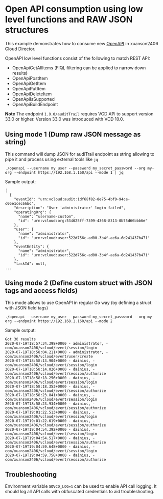 # Open API consumption using low level functions and RAW JSON structures

This example demonstrates how to consume new [OpenAPI](https://vdc-download.xuanson2406.com/vmwb-repository/dcr-public/71f952e6-c14b-417d-8749-dbb5ff2dd48a/9b26a7c0-0cee-40a2-8c01-2f15472324cf/com.xuanson2406.xuanson2406_cloud_director.openapi_34_0.pdf) in xuanson2406 Cloud Director. 

OpenAPI low level functions consist of the following to match REST API:
* OpenApiGetAllItems (FIQL filtering can be applied to narrow down results)
* OpenApiPostItem
* OpenApiGetItem
* OpenApiPutItem
* OpenApiDeleteItem
* OpenApiIsSupported
* OpenApiBuildEndpoint

**Note** The endpoint `1.0.0/auditTrail` requires VCD API to support version 33.0 or higher. Version 33.0 was introduced
with VCD 10.0.

## Using mode 1 (Dump raw JSON message as string)
This command will dump JSON for audiTrail endpoint as string allowing to pipe it and process using
external tools like `jq`
```
./openapi --username my_user --password my_secret_password --org my-org --endpoint https://192.168.1.160/api --mode 1 | jq
```

Sample output:
```
[
  {
    "eventId": "urn:vcloud:audit:1df68f82-8e75-4bf9-94ce-c06e1cec66bc",
    "description": "User 'administrator' login failed",
    "operatingOrg": {
      "name": "username-custom",
      "id": "urn:vcloud:org:534625ff-7399-4368-8313-0b75d66bbb6e"
    },
    "user": {
      "name": "administrator",
      "id": "urn:vcloud:user:522d756c-ad00-3b4f-ae6a-6d241437b471"
    },
    "eventEntity": {
      "name": "administrator",
      "id": "urn:vcloud:user:522d756c-ad00-3b4f-ae6a-6d241437b471"
    },
    "taskId": null,
...
```

## Using mode 2 (Define custom struct with JSON tags and access fields)
This mode allows to use OpenAPI in regular Go way (by defining a struct with JSON field tags)

```
./openapi --username my_user --password my_secret_password --org my-org --endpoint https://192.168.1.160/api --mode 2
```

Sample output:

```
Got 30 results
2020-07-19T18:57:34.398+0000 - administrator, -com/xuanson2406/vcloud/event/session/login
2020-07-19T18:58:04.211+0000 - administrator, -com/xuanson2406/vcloud/event/user/create
2020-07-19T18:58:13.904+0000 - dainius, -com/xuanson2406/vcloud/event/session/login
2020-07-19T18:58:14.026+0000 - dainius, -com/xuanson2406/vcloud/event/session/authorize
2020-07-19T18:58:18.256+0000 - dainius, -com/xuanson2406/vcloud/event/session/login
2020-07-19T18:58:18.353+0000 - dainius, -com/xuanson2406/vcloud/event/session/authorize
2020-07-19T18:58:23.841+0000 - dainius, -com/xuanson2406/vcloud/event/session/login
2020-07-19T18:58:23.934+0000 - dainius, -com/xuanson2406/vcloud/event/session/authorize
2020-07-19T19:01:22.513+0000 - dainius, -com/xuanson2406/vcloud/event/session/login
2020-07-19T19:01:22.619+0000 - dainius, -com/xuanson2406/vcloud/event/session/authorize
2020-07-19T19:04:54.392+0000 - dainius, -com/xuanson2406/vcloud/event/session/login
2020-07-19T19:04:54.517+0000 - dainius, -com/xuanson2406/vcloud/event/session/authorize
2020-07-19T19:04:59.648+0000 - dainius, -com/xuanson2406/vcloud/event/session/login
2020-07-19T19:04:59.758+0000 - dainius, -com/xuanson2406/vcloud/event/session/authorize
```

## Troubleshooting
Environment variable `GOVCD_LOG=1` can be used to enable API call logging. It should log all API
calls with obfuscated credentials to aid troubleshooting.
